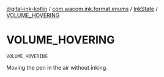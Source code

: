 [digital-ink-kotlin](../../index.md) / [com.wacom.ink.format.enums](../index.md) / [InkState](index.md) / [VOLUME_HOVERING](./-v-o-l-u-m-e_-h-o-v-e-r-i-n-g.md)

# VOLUME_HOVERING

`VOLUME_HOVERING`

Moving the pen in the air without inking.


